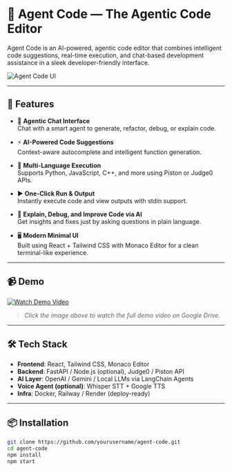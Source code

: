 # 🧠 Agent Code — The Agentic Code Editor

Agent Code is an AI-powered, agentic code editor that combines intelligent code suggestions, real-time execution, and chat-based development assistance in a sleek developer-friendly interface.

![Agent Code UI](https://drive.google.com/uc?id=15_ZN1XIgBgSIPAxN7Xik-5sbWpcmGm3F)

---

## 🚀 Features

- 💬 **Agentic Chat Interface**  
  Chat with a smart agent to generate, refactor, debug, or explain code.

- ⚡ **AI-Powered Code Suggestions**  
  Context-aware autocomplete and intelligent function generation.

- 🧪 **Multi-Language Execution**  
  Supports Python, JavaScript, C++, and more using Piston or Judge0 APIs.

- ▶️ **One-Click Run & Output**  
  Instantly execute code and view outputs with stdin support.

- 🧠 **Explain, Debug, and Improve Code via AI**  
  Get insights and fixes just by asking questions in plain language.

- 🖥️ **Modern Minimal UI**  
  Built using React + Tailwind CSS with Monaco Editor for a clean terminal-like experience.

---

## 📹 Demo

[![Watch Demo Video](https://drive.google.com/uc?id=15_ZN1XIgBgSIPAxN7Xik-5sbWpcmGm3F)](https://drive.google.com/drive/folders/1bqPaS2Cie13lI22dzSma5gW-o7jmXS8H?usp=sharing)

> _Click the image above to watch the full demo video on Google Drive._

---

## 🛠️ Tech Stack

- **Frontend**: React, Tailwind CSS, Monaco Editor  
- **Backend**: FastAPI / Node.js (optional), Judge0 / Piston API  
- **AI Layer**: OpenAI / Gemini / Local LLMs via LangChain Agents  
- **Voice Agent (optional)**: Whisper STT + Google TTS  
- **Infra**: Docker, Railway / Render (deploy-ready)

---

## 📦 Installation

```bash
git clone https://github.com/yourusername/agent-code.git
cd agent-code
npm install
npm start
